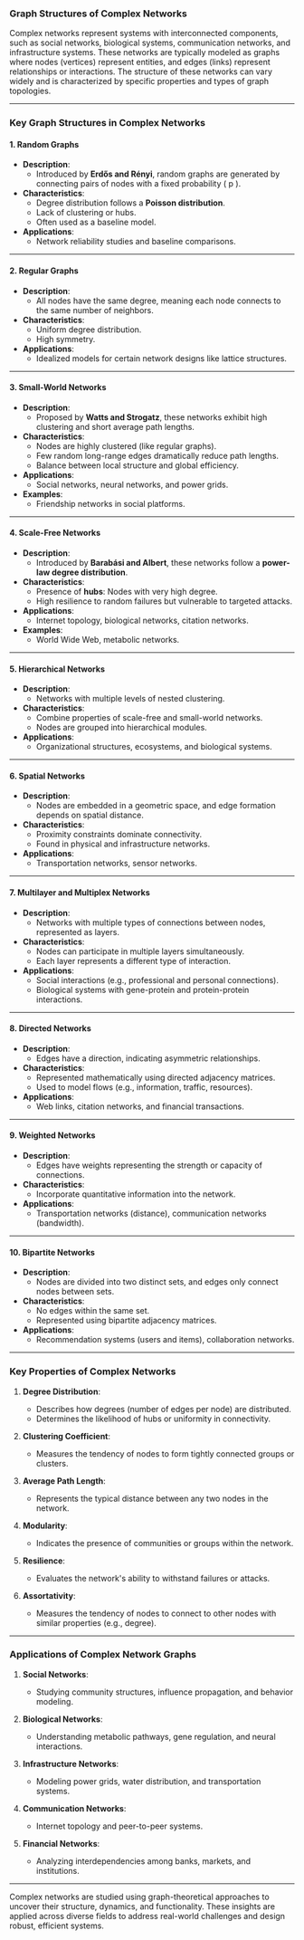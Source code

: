 ### **Graph Structures of Complex Networks**

Complex networks represent systems with interconnected components, such as social networks, biological systems, communication networks, and infrastructure systems. These networks are typically modeled as graphs where nodes (vertices) represent entities, and edges (links) represent relationships or interactions. The structure of these networks can vary widely and is characterized by specific properties and types of graph topologies.

---

### **Key Graph Structures in Complex Networks**

#### 1. **Random Graphs**
   - **Description**: 
     - Introduced by **Erdős and Rényi**, random graphs are generated by connecting pairs of nodes with a fixed probability \( p \).
   - **Characteristics**:
     - Degree distribution follows a **Poisson distribution**.
     - Lack of clustering or hubs.
     - Often used as a baseline model.
   - **Applications**:
     - Network reliability studies and baseline comparisons.

---

#### 2. **Regular Graphs**
   - **Description**:
     - All nodes have the same degree, meaning each node connects to the same number of neighbors.
   - **Characteristics**:
     - Uniform degree distribution.
     - High symmetry.
   - **Applications**:
     - Idealized models for certain network designs like lattice structures.

---

#### 3. **Small-World Networks**
   - **Description**:
     - Proposed by **Watts and Strogatz**, these networks exhibit high clustering and short average path lengths.
   - **Characteristics**:
     - Nodes are highly clustered (like regular graphs).
     - Few random long-range edges dramatically reduce path lengths.
     - Balance between local structure and global efficiency.
   - **Applications**:
     - Social networks, neural networks, and power grids.
   - **Examples**:
     - Friendship networks in social platforms.

---

#### 4. **Scale-Free Networks**
   - **Description**:
     - Introduced by **Barabási and Albert**, these networks follow a **power-law degree distribution**.
   - **Characteristics**:
     - Presence of **hubs**: Nodes with very high degree.
     - High resilience to random failures but vulnerable to targeted attacks.
   - **Applications**:
     - Internet topology, biological networks, citation networks.
   - **Examples**:
     - World Wide Web, metabolic networks.

---

#### 5. **Hierarchical Networks**
   - **Description**:
     - Networks with multiple levels of nested clustering.
   - **Characteristics**:
     - Combine properties of scale-free and small-world networks.
     - Nodes are grouped into hierarchical modules.
   - **Applications**:
     - Organizational structures, ecosystems, and biological systems.

---

#### 6. **Spatial Networks**
   - **Description**:
     - Nodes are embedded in a geometric space, and edge formation depends on spatial distance.
   - **Characteristics**:
     - Proximity constraints dominate connectivity.
     - Found in physical and infrastructure networks.
   - **Applications**:
     - Transportation networks, sensor networks.

---

#### 7. **Multilayer and Multiplex Networks**
   - **Description**:
     - Networks with multiple types of connections between nodes, represented as layers.
   - **Characteristics**:
     - Nodes can participate in multiple layers simultaneously.
     - Each layer represents a different type of interaction.
   - **Applications**:
     - Social interactions (e.g., professional and personal connections).
     - Biological systems with gene-protein and protein-protein interactions.

---

#### 8. **Directed Networks**
   - **Description**:
     - Edges have a direction, indicating asymmetric relationships.
   - **Characteristics**:
     - Represented mathematically using directed adjacency matrices.
     - Used to model flows (e.g., information, traffic, resources).
   - **Applications**:
     - Web links, citation networks, and financial transactions.

---

#### 9. **Weighted Networks**
   - **Description**:
     - Edges have weights representing the strength or capacity of connections.
   - **Characteristics**:
     - Incorporate quantitative information into the network.
   - **Applications**:
     - Transportation networks (distance), communication networks (bandwidth).

---

#### 10. **Bipartite Networks**
   - **Description**:
     - Nodes are divided into two distinct sets, and edges only connect nodes between sets.
   - **Characteristics**:
     - No edges within the same set.
     - Represented using bipartite adjacency matrices.
   - **Applications**:
     - Recommendation systems (users and items), collaboration networks.

---

### **Key Properties of Complex Networks**

1. **Degree Distribution**:
   - Describes how degrees (number of edges per node) are distributed.
   - Determines the likelihood of hubs or uniformity in connectivity.

2. **Clustering Coefficient**:
   - Measures the tendency of nodes to form tightly connected groups or clusters.

3. **Average Path Length**:
   - Represents the typical distance between any two nodes in the network.

4. **Modularity**:
   - Indicates the presence of communities or groups within the network.

5. **Resilience**:
   - Evaluates the network's ability to withstand failures or attacks.

6. **Assortativity**:
   - Measures the tendency of nodes to connect to other nodes with similar properties (e.g., degree).

---

### **Applications of Complex Network Graphs**

1. **Social Networks**:
   - Studying community structures, influence propagation, and behavior modeling.

2. **Biological Networks**:
   - Understanding metabolic pathways, gene regulation, and neural interactions.

3. **Infrastructure Networks**:
   - Modeling power grids, water distribution, and transportation systems.

4. **Communication Networks**:
   - Internet topology and peer-to-peer systems.

5. **Financial Networks**:
   - Analyzing interdependencies among banks, markets, and institutions.

---

Complex networks are studied using graph-theoretical approaches to uncover their structure, dynamics, and functionality. These insights are applied across diverse fields to address real-world challenges and design robust, efficient systems.
